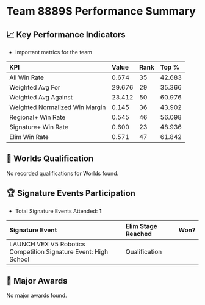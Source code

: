 # Team 8889S Performance Summary

## 📈 Key Performance Indicators
- important metrics for the team

| KPI | Value | Rank | Top % |
|:---|:-----|:----|:-----|
| All Win Rate | 0.674 | 35 | 42.683 |
| Weighted Avg For | 29.676 | 29 | 35.366 |
| Weighted Avg Against | 23.412 | 50 | 60.976 |
| Weighted Normalized Win Margin | 0.145 | 36 | 43.902 |
| Regional+ Win Rate | 0.545 | 46 | 56.098 |
| Signature+ Win Rate | 0.600 | 23 | 48.936 |
| Elim Win Rate | 0.571 | 47 | 61.842 |


## 🎯 Worlds Qualification
No recorded qualifications for Worlds found.

## 🏆 Signature Events Participation
- Total Signature Events Attended: **1**

| Signature Event | Elim Stage Reached | Won? |
|:----------------|:-------------------|:----|
| LAUNCH VEX V5 Robotics Competition Signature Event: High School | Qualification |  |


## 🥇 Major Awards
No major awards found.
